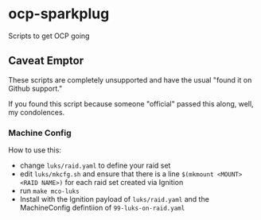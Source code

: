 # ocp-sparkplug
Scripts to get OCP going

## Caveat Emptor

These scripts are completely unsupported and have the usual "found it on Github support."

If you found this script because someone "official" passed this along, well, my condolences.

### Machine Config

How to use this:
- change `luks/raid.yaml` to define your raid set
- edit `luks/mkcfg.sh` and ensure that there is a line `$(mkmount <MOUNT> <RAID NAME>)` for each raid set created via Ignition
- run `make mco-luks`
- Install with the Ignition payload of `luks/raid.yaml` and the MachineConfig defintiion of `99-luks-on-raid.yaml`
